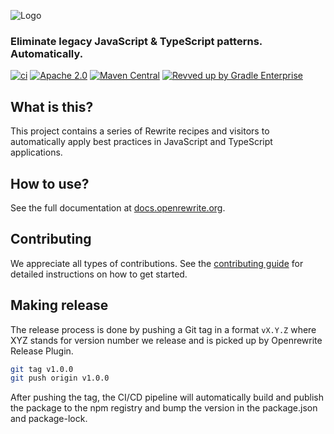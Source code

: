 ![Logo](https://github.com/openrewrite/rewrite/raw/main/doc/logo-oss.png)
### Eliminate legacy JavaScript & TypeScript patterns. Automatically.

[![ci](https://github.com/openrewrite/rewrite-javascript/actions/workflows/ci.yml/badge.svg)](https://github.com/openrewrite/rewrite-javascript/actions/workflows/ci.yml)
[![Apache 2.0](https://img.shields.io/github/license/openrewrite/rewrite-javascript.svg)](https://www.apache.org/licenses/LICENSE-2.0)
[![Maven Central](https://img.shields.io/maven-central/v/org.openrewrite/rewrite-javascript.svg)](https://mvnrepository.com/artifact/org.openrewrite/rewrite-javascript)
[![Revved up by Gradle Enterprise](https://img.shields.io/badge/Revved%20up%20by-Gradle%20Enterprise-06A0CE?logo=Gradle&labelColor=02303A)](https://ge.openrewrite.org/scans)

## What is this?

This project contains a series of Rewrite recipes and visitors to automatically apply best practices in JavaScript and TypeScript applications.

## How to use?

See the full documentation at [docs.openrewrite.org](https://docs.openrewrite.org/).

## Contributing

We appreciate all types of contributions. See the [contributing guide](https://github.com/openrewrite/.github/blob/main/CONTRIBUTING.md) for detailed instructions on how to get started.


## Making release

The release process is done by pushing a Git tag in a format `vX.Y.Z` where XYZ stands for version number we release
and is picked up by Openrewrite Release Plugin.

```bash
git tag v1.0.0
git push origin v1.0.0
```

After pushing the tag, the CI/CD pipeline will automatically build and publish the package to the npm registry and bump the version in the package.json and package-lock.
